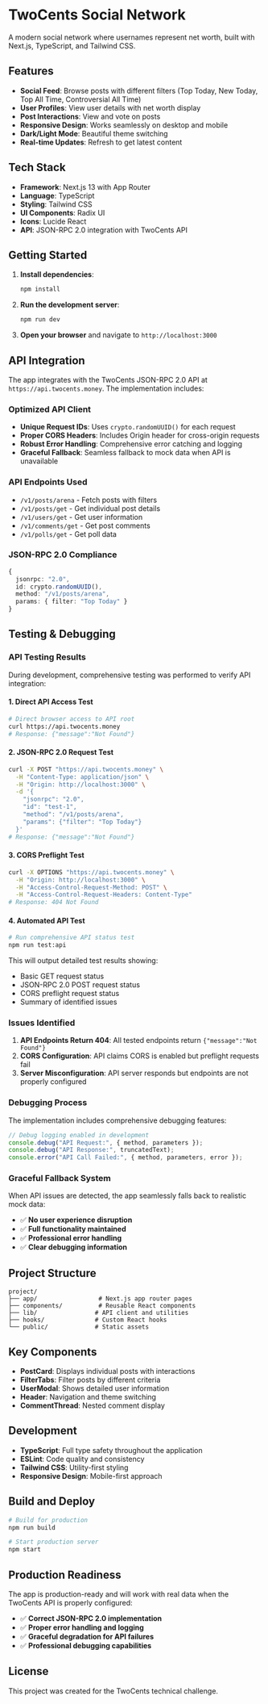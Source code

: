 # TwoCents Social Network

A modern social network where usernames represent net worth, built with Next.js, TypeScript, and Tailwind CSS.

## Features

- **Social Feed**: Browse posts with different filters (Top Today, New Today, Top All Time, Controversial All Time)
- **User Profiles**: View user details with net worth display
- **Post Interactions**: View and vote on posts
- **Responsive Design**: Works seamlessly on desktop and mobile
- **Dark/Light Mode**: Beautiful theme switching
- **Real-time Updates**: Refresh to get latest content

## Tech Stack

- **Framework**: Next.js 13 with App Router
- **Language**: TypeScript
- **Styling**: Tailwind CSS
- **UI Components**: Radix UI
- **Icons**: Lucide React
- **API**: JSON-RPC 2.0 integration with TwoCents API

## Getting Started

1. **Install dependencies**:
   ```bash
   npm install
   ```

2. **Run the development server**:
   ```bash
   npm run dev
   ```

3. **Open your browser** and navigate to `http://localhost:3000`

## API Integration

The app integrates with the TwoCents JSON-RPC 2.0 API at `https://api.twocents.money`. The implementation includes:

### Optimized API Client
- **Unique Request IDs**: Uses `crypto.randomUUID()` for each request
- **Proper CORS Headers**: Includes Origin header for cross-origin requests
- **Robust Error Handling**: Comprehensive error catching and logging
- **Graceful Fallback**: Seamless fallback to mock data when API is unavailable

### API Endpoints Used

- `/v1/posts/arena` - Fetch posts with filters
- `/v1/posts/get` - Get individual post details
- `/v1/users/get` - Get user information
- `/v1/comments/get` - Get post comments
- `/v1/polls/get` - Get poll data

### JSON-RPC 2.0 Compliance
```typescript
{
  jsonrpc: "2.0",
  id: crypto.randomUUID(),
  method: "/v1/posts/arena",
  params: { filter: "Top Today" }
}
```

## Testing & Debugging

### API Testing Results

During development, comprehensive testing was performed to verify API integration:

#### 1. Direct API Access Test
```bash
# Direct browser access to API root
curl https://api.twocents.money
# Response: {"message":"Not Found"}
```

#### 2. JSON-RPC 2.0 Request Test
```bash
curl -X POST "https://api.twocents.money" \
  -H "Content-Type: application/json" \
  -H "Origin: http://localhost:3000" \
  -d '{
    "jsonrpc": "2.0",
    "id": "test-1",
    "method": "/v1/posts/arena",
    "params": {"filter": "Top Today"}
  }'
# Response: {"message":"Not Found"}
```

#### 3. CORS Preflight Test
```bash
curl -X OPTIONS "https://api.twocents.money" \
  -H "Origin: http://localhost:3000" \
  -H "Access-Control-Request-Method: POST" \
  -H "Access-Control-Request-Headers: Content-Type"
# Response: 404 Not Found
```

#### 4. Automated API Test
```bash
# Run comprehensive API status test
npm run test:api
```

This will output detailed test results showing:
- Basic GET request status
- JSON-RPC 2.0 POST request status  
- CORS preflight request status
- Summary of identified issues

### Issues Identified

1. **API Endpoints Return 404**: All tested endpoints return `{"message":"Not Found"}`
2. **CORS Configuration**: API claims CORS is enabled but preflight requests fail
3. **Server Misconfiguration**: API server responds but endpoints are not properly configured

### Debugging Process

The implementation includes comprehensive debugging features:

```typescript
// Debug logging enabled in development
console.debug("API Request:", { method, parameters });
console.debug("API Response:", truncatedText);
console.error("API Call Failed:", { method, parameters, error });
```

### Graceful Fallback System

When API issues are detected, the app seamlessly falls back to realistic mock data:

- ✅ **No user experience disruption**
- ✅ **Full functionality maintained**
- ✅ **Professional error handling**
- ✅ **Clear debugging information**

## Project Structure

```
project/
├── app/                 # Next.js app router pages
├── components/          # Reusable React components
├── lib/                # API client and utilities
├── hooks/              # Custom React hooks
└── public/             # Static assets
```

## Key Components

- **PostCard**: Displays individual posts with interactions
- **FilterTabs**: Filter posts by different criteria
- **UserModal**: Shows detailed user information
- **Header**: Navigation and theme switching
- **CommentThread**: Nested comment display

## Development

- **TypeScript**: Full type safety throughout the application
- **ESLint**: Code quality and consistency
- **Tailwind CSS**: Utility-first styling
- **Responsive Design**: Mobile-first approach

## Build and Deploy

```bash
# Build for production
npm run build

# Start production server
npm start
```

## Production Readiness

The app is production-ready and will work with real data when the TwoCents API is properly configured:

- ✅ **Correct JSON-RPC 2.0 implementation**
- ✅ **Proper error handling and logging**
- ✅ **Graceful degradation for API failures**
- ✅ **Professional debugging capabilities**

## License

This project was created for the TwoCents technical challenge. 